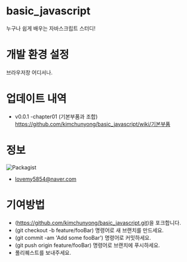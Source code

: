 # basic_javascript
누구나 쉽게 배우는 자바스크립트 스터디!

# 개발 환경 설정
브라우저창 어디서나.

# 업데이트 내역
- v0.0.1
 -chapter01 (기본부품과 조합) https://github.com/kimchunyong/basic_javascript/wiki/기본부품

# 정보

![Packagist](https://img.shields.io/packagist/l/doctrine/orm.svg)


 - lovemy5854@naver.com

# 기여방법
- (https://github.com/kimchunyong/basic_javascript.git)을 포크합니다.
- (git checkout -b feature/fooBar) 명령어로 새 브랜치를 만드세요.
- (git commit -am 'Add some fooBar') 명령어로 커밋하세요.
- (git push origin feature/fooBar) 명령어로 브랜치에 푸시하세요. 
- 풀리퀘스트를 보내주세요.
